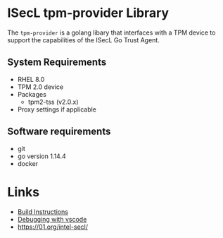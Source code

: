 # ISecL tpm-provider Library

The `tpm-provider` is a golang libary that interfaces with a TPM device to support the capabilities of the ISecL Go Trust Agent.  

## System Requirements
- RHEL 8.0
- TPM 2.0 device
- Packages
    - tpm2-tss (v2.0.x)
- Proxy settings if applicable

## Software requirements
- git
- go version 1.14.4
- docker

# Links
- [Build Instructions](doc/build.md)
- [Debugging with vscode](doc/debugging.md)
- https://01.org/intel-secl/
